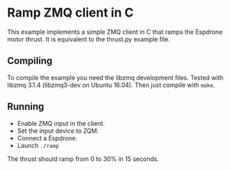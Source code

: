 Ramp ZMQ client in C
====================

This example implements a simple ZMQ client in C that ramps the
Espdrone motor thrust. It is equivalent to the thrust.py example
file.

Compiling
---------

To compile the example you need the libzmq development files. Tested
with libzmq 3.1.4 (libzmq3-dev on Ubuntu 16.04). Then just compile
with ```make```.

Running
-------

 - Enable ZMQ input in the client.
 - Set the input device to ZQM.
 - Connect a Espdrone.
 - Launch ```./ramp```

The thrust should ramp from 0 to 30% in 15 seconds.
